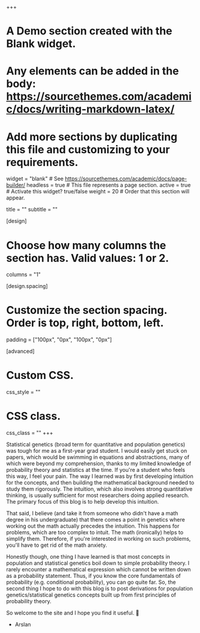 +++
# A Demo section created with the Blank widget.
# Any elements can be added in the body: https://sourcethemes.com/academic/docs/writing-markdown-latex/
# Add more sections by duplicating this file and customizing to your requirements.

widget = "blank"  # See https://sourcethemes.com/academic/docs/page-builder/
headless = true  # This file represents a page section.
active = true  # Activate this widget? true/false
weight = 20  # Order that this section will appear.

title = ""
subtitle = ""

[design]
  # Choose how many columns the section has. Valid values: 1 or 2.
  columns = "1"


[design.spacing]
  # Customize the section spacing. Order is top, right, bottom, left.
  padding = ["100px", "0px", "100px", "0px"]

[advanced]
 # Custom CSS.
 css_style = ""

 # CSS class.
 css_class = ""
+++

Statistical genetics (broad term for quantitative and population genetics) was tough for me as a first-year grad student. I would easily get stuck on papers, which would be swimming in equations and abstractions, many of which were beyond my comprehension, thanks to my limited knowledge of probability theory and statistics at the time. If you're a student who feels this way, I feel your pain. The way I learned was by first developing intuition for the concepts, and then building the mathematical background needed to study them rigorously. The intuition, which also involves strong quantitative thinking, is usually sufficient for most researchers doing applied research. The primary focus of this blog is to help develop this intuition.

That said, I believe (and take it from someone who didn't have a math degree in his undergraduate) that there comes a point in genetics where working out the math actually precedes the intuition. This happens for problems, which are too complex to intuit. The math (ironically) helps to simplify them. Therefore, if you're interested in working on such problems, you'll have to get rid of the math anxiety.

Honestly though, one thing I have learned is that most concepts in population and statistical genetics boil down to simple probability theory. I rarely encounter a mathematical expression which cannot be written down as a probability statement. Thus, if you know the core fundamentals of probability (e.g. conditional probability), you can go quite far. So, the second thing I hope to do with this blog is to post derivations for population genetics/statistical genetics concepts built up from first principles of probability theory.

So welcome to the site and I hope you find it useful. 🙂

- Arslan
